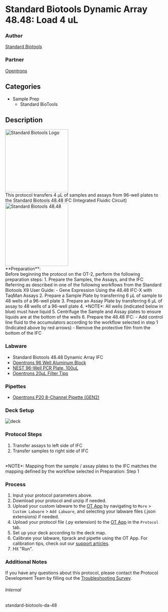 # Standard Biotools Dynamic Array 48.48: Load 4 uL


### Author
[Standard Biotools](https://www.standardbio.com/)

### Partner
[Opentrons](https://opentrons.com/)


## Categories
* Sample Prep
	* Standard BioTools


## Description
<img src="https://opentrons-protocol-library-website.s3.amazonaws.com/custom-README-images/standard-biotools/standardbio-color-logo-blue-outline-blue-TM.jpg" alt="Standard Biotools Logo" width="200"/>
</br>
This protocol transfers 4 µL of samples and assays from 96-well plates to the Standard Biotools 48.48 IFC (Integrated Fluidic Circuit)</br>
<img src="https://opentrons-protocol-library-website.s3.amazonaws.com/custom-README-images/standard-biotools/Opentrons+Protocols+Figs_48.48+IFC.jpg" alt="Standard Biotools 48.48" width="200"/>
</br>
**Preparation**:</br>
Before beginning the protocol on the OT-2, perform the following preparation steps:
1. Prepare the Samples, the Assays, and the IFC Referring as described in one of the following workflows from the Standard Biotools X9 User Guide:
- Gene Expression Using the 48.48 IFC-X with TaqMan Assays
2. Prepare a Sample Plate by transferring 6 µL of sample to 48 wells of a 96-well plate
3. Prepare an Assay Plate by transferring 6 µL of assay to 48 wells of a 96-well plate
4. *NOTE*: All wells (indicated below in blue) must have liquid
5. Centrifuge the Sample and Assay plates to ensure liquids are at the bottom of the wells
6. Prepare the 48.48 IFC:
- Add control line fluid to the accumulators according to the workflow selected in step 1 (Indicated above by red arrows)
- Remove the protective film from the bottom of the IFC


### Labware
* Standard Biotools 48.48 Dynamic Array IFC
* [Opentrons 96 Well Aluminum Block](https://shop.opentrons.com/collections/hardware-modules/products/aluminum-block-set)
* [NEST 96-Well PCR Plate, 100µL](https://shop.opentrons.com/nest-0-1-ml-96-well-pcr-plate-full-skirt/)
* [Opentrons 20µL Filter Tips](https://shop.opentrons.com/opentrons-20ul-filter-tips/)


### Pipettes
* [Opentrons P20 8-Channel Pipette (GEN2)](https://shop.opentrons.com/8-channel-electronic-pipette/)


### Deck Setup
![deck](https://opentrons-protocol-library-website.s3.amazonaws.com/custom-README-images/standard-biotools/Opentrons+Protocols+Figs_48.48+Layout.jpg)


### Protocol Steps
1. Transfer assays to left side of IFC
2. Transfer samples to right side of IFC
</br>
*NOTE*: Mapping from the sample / assay plates to the IFC matches the mapping defined by the workflow selected in Preparation: Step 1



### Process
1. Input your protocol parameters above.
2. Download your protocol and unzip if needed.
3. Upload your custom labware to the [OT App](https://opentrons.com/ot-app) by navigating to `More` > `Custom Labware` > `Add Labware`, and selecting your labware files (.json extensions) if needed.
4. Upload your protocol file (.py extension) to the [OT App](https://opentrons.com/ot-app) in the `Protocol` tab.
5. Set up your deck according to the deck map.
6. Calibrate your labware, tiprack and pipette using the OT App. For calibration tips, check out our [support articles](https://support.opentrons.com/en/collections/1559720-guide-for-getting-started-with-the-ot-2).
7. Hit "Run".


### Additional Notes
If you have any questions about this protocol, please contact the Protocol Development Team by filling out the [Troubleshooting Survey](https://protocol-troubleshooting.paperform.co/).


###### Internal
standard-biotools-da-48
